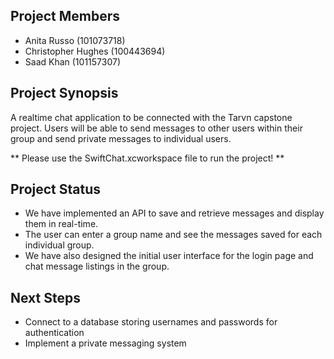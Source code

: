 ## Project Members
* Anita Russo (101073718)
* Christopher Hughes (100443694)
* Saad Khan (101157307)

## Project Synopsis
A realtime chat application to be connected with the Tarvn capstone project.
Users will be able to send messages to other users within their group and 
send private messages to individual users.

** Please use the SwiftChat.xcworkspace file to run the project! **

## Project Status
* We have implemented an API to save and retrieve messages and display them in real-time. 
* The user can enter a group name and see the messages saved for each individual group.
* We have also designed the initial user interface for the login page and chat message listings in the group.

## Next Steps
* Connect to a database storing usernames and passwords for authentication
* Implement a private messaging system

